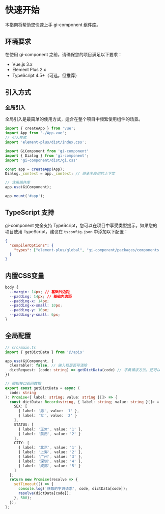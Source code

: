 # 快速开始

本指南将帮助您快速上手 gi-component 组件库。

## 环境要求

在使用 gi-component 之前，请确保您的项目满足以下要求：

- Vue.js 3.x
- Element Plus 2.x
- TypeScript 4.5+（可选，但推荐）

## 引入方式

### 全局引入

全局引入是最简单的使用方式，适合在整个项目中频繁使用组件的场景。

```js
import { createApp } from 'vue';
import App from './App.vue';
// 引入样式
import 'element-plus/dist/index.css';

import GiComponent from 'gi-component'
import { Dialog } from 'gi-component';
import 'gi-component/dist/gi.css'

const app = createApp(App);
Dialog._context = app._context; // 继承主应用的上下文

// 注册组件库
app.use(GiComponent);

app.mount('#app');
```

## TypeScript 支持

gi-component 完全支持 TypeScript，您可以在项目中享受类型提示。如果您的项目使用 TypeScript，建议在 `tsconfig.json` 中添加以下配置：

```json
{
  "compilerOptions": {
    "types": ["element-plus/global", "gi-component/packages/components.d.ts"]
  }
}
```

## 内置CSS变量

```css
body {
  --margin: 14px; // 基础外边距
  --padding: 14px; // 基础内边距
  --padding-x: 14px;
  --padding-x-small: 10px;
  --padding-y: 10px;
  --padding-y-small: 6px;
}
```

## 全局配置

```ts
// src/main.ts
import { getDictData } from '@/apis'

app.use(GiComponent, {
  clearable?: false, // 输入框是否可清除
  dictRequest: (code: string) => getDictData(code) // 字典请求方法，还可以做一些持久化的处理，以及数据过滤
})
```

```ts
// 模拟接口返回数据
export const getDictData = async (
  code: string
): Promise<{ label: string; value: string }[]> => {
  const dictData: Record<string, { label: string; value: string }[]> = {
    SEX: [
      { label: '男', value: '1' },
      { label: '女', value: '2' }
    ],
    STATUS: [
      { label: '正常', value: '1' },
      { label: '禁用', value: '2' }
    ],
    CITY: [
      { label: '北京', value: '1' },
      { label: '上海', value: '2' },
      { label: '广州', value: '3' },
      { label: '深圳', value: '4' },
      { label: '成都', value: '5' }
    ]
  };
  return new Promise(resolve => {
    setTimeout(() => {
      console.log('获取的字典请求', code, dictData[code]);
      resolve(dictData[code]);
    }, 500);
  });
};
```
